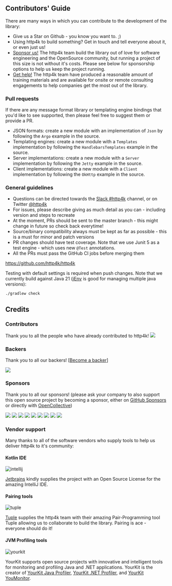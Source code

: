 <h2 class="github">Contributors' Guide</h2>

There are many ways in which you can contribute to the development of the library:

- Give us a Star on Github - you know you want to. ;)
- Using http4k to build something? Get in touch and tell everyone about it, or even just us!
- [Sponsor us!](https://github.com/sponsors/http4k) The http4k team build the library out of love for software engineering and the OpenSource community, but running a project of this size is not without it's costs. Please see below for sponsorship options to help us keep the project running.
- [Get help!](/support) The http4k team have produced a reasonable amount of training materials and are available for onsite or remote consulting engagements to help companies get the most out of the library.

### Pull requests
If there are any message format library or templating engine bindings that you'd like to see supported, then please feel free to suggest them or provide a PR. 

- JSON formats: create a new module with an implementation of `Json` by following the `Argo` example in the source.
- Templating engines: create a new module with a `Templates` implementation by following the `HandlebarsTemplates` example in the source.
- Server implementations: create a new module with a `Server` implementation by following the `Jetty` example in the source.
- Client implementations: create a new module with a `Client` implementation by following the `OkHttp` example in the source.

### General guidelines
- Questions can be directed towards the [Slack #http4k](http://slack.kotlinlang.org/) channel, or on Twitter <a href="https://twitter.com/http4k">@http4k</a>
- For issues, please describe giving as much detail as you can - including version and steps to recreate
- At the moment, PRs should be sent to the master branch - this might change in future so check back everytime!
- Source/binary compatibility always must be kept as far as possible - this is a must for minor and patch versions
- PR changes should have test coverage. Note that we use Junit 5 as a test engine - which uses new `@Test` annotations.
- All the PRs must pass the GitHub CI jobs before merging them

https://github.com/http4k/http4k

Testing with default settings is required when push changes. Note that we currently build against Java 21 ([jEnv](https://www.jenv.be/) is good for managing multiple java versions):

```shell
./gradlew check
```

## Credits

### Contributors

Thank you to all the people who have already contributed to http4k!
<a href="https://github.com/http4k/http4k/graphs/contributors"><img src="https://opencollective.com/http4k/contributors.svg?width=890" /></a>

### Backers

Thank you to all our backers! [[Become a backer](https://opencollective.com/http4k#backer)]

<a href="https://opencollective.com/http4k#backers" target="_blank"><img src="https://opencollective.com/http4k/backers.svg?width=890"></a>

### Sponsors

Thank you to all our sponsors! (please ask your company to also support this open source project by becoming a sponsor, either on [GitHub Sponsors](https://github.com/sponsors/http4k) or directly with [OpenCollective](https://opencollective.com/http4k#sponsor))

<a href="https://opencollective.com/http4k/sponsor/0/website" target="_blank"><img src="https://opencollective.com/http4k/sponsor/0/avatar.svg"></a>
<a href="https://opencollective.com/http4k/sponsor/2/website" target="_blank"><img src="https://opencollective.com/http4k/sponsor/2/avatar.svg"></a>
<a href="https://opencollective.com/http4k/sponsor/3/website" target="_blank"><img src="https://opencollective.com/http4k/sponsor/3/avatar.svg"></a>
<a href="https://opencollective.com/http4k/sponsor/4/website" target="_blank"><img src="https://opencollective.com/http4k/sponsor/4/avatar.svg"></a>
<a href="https://opencollective.com/http4k/sponsor/5/website" target="_blank"><img src="https://opencollective.com/http4k/sponsor/5/avatar.svg"></a>
<a href="https://opencollective.com/http4k/sponsor/6/website" target="_blank"><img src="https://opencollective.com/http4k/sponsor/6/avatar.svg"></a>
<a href="https://opencollective.com/http4k/sponsor/7/website" target="_blank"><img src="https://opencollective.com/http4k/sponsor/7/avatar.svg"></a>
<a href="https://opencollective.com/http4k/sponsor/8/website" target="_blank"><img src="https://opencollective.com/http4k/sponsor/8/avatar.svg"></a>
<a href="https://opencollective.com/http4k/sponsor/9/website" target="_blank"><img src="https://opencollective.com/http4k/sponsor/9/avatar.svg"></a>

### Vendor support
Many thanks to all of the software vendors who supply tools to help us deliver http4k to it's community:

#### Kotlin IDE
<img src="https://www.http4k.org/img/intellij-100.png" alt="intellij"/></a>

[Jetbrains](https://www.jetbrains.com) kindly supplies the project with an Open Source License for the amazing IntelliJ IDE.

#### Pairing tools
<img src="https://www.http4k.org/img/tuple.png" alt="tuple"/></a>

[Tuple](https://tuple.app/) supplies the http4k team with their amazing Pair-Programming tool Tuple allowing us to collaborate to build the library. Pairing is ace - everyone should do it!

#### JVM Profiling tools
<img src="https://www.yourkit.com/images/yklogo.png" alt="yourkit"/>

YourKit supports open source projects with innovative and intelligent tools
for monitoring and profiling Java and .NET applications.
YourKit is the creator of <a href="https://www.yourkit.com/java/profiler/">YourKit Java Profiler</a>,
<a href="https://www.yourkit.com/.net/profiler/">YourKit .NET Profiler</a>,
and <a href="https://www.yourkit.com/youmonitor/">YourKit YouMonitor</a>.
